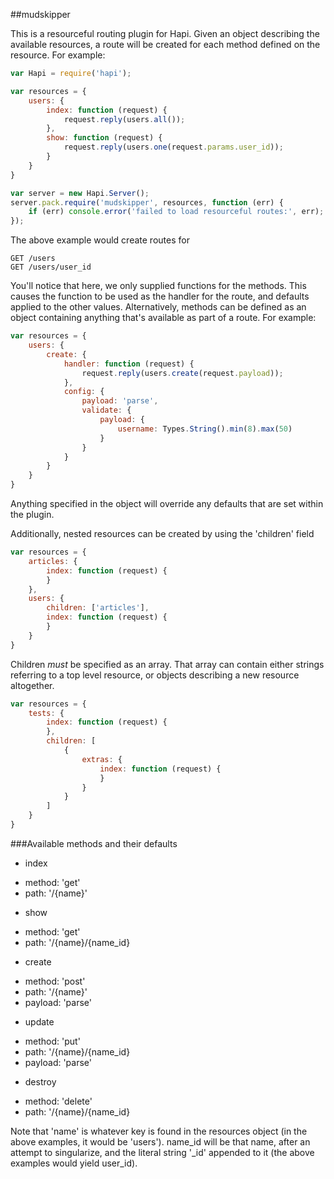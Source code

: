 ##mudskipper

This is a resourceful routing plugin for Hapi. Given an object describing the available resources, a route will be created for each method defined on the resource. For example:

```javascript
var Hapi = require('hapi');

var resources = {
    users: {
        index: function (request) {
            request.reply(users.all());
        },
        show: function (request) {
            request.reply(users.one(request.params.user_id));
        }
    }
}

var server = new Hapi.Server();
server.pack.require('mudskipper', resources, function (err) {
    if (err) console.error('failed to load resourceful routes:', err);
});
```

The above example would create routes for
```
GET /users
GET /users/user_id
```

You'll notice that here, we only supplied functions for the methods. This causes the function to be used as the handler for the route, and defaults applied to the other values. Alternatively, methods can be defined as an object containing anything that's available as part of a route. For example:

```javascript
var resources = {
    users: {
        create: {
            handler: function (request) {
                request.reply(users.create(request.payload));
            },
            config: {
                payload: 'parse',
                validate: {
                    payload: {
                        username: Types.String().min(8).max(50)
                    }
                }
            }
        }
    }
}
```

Anything specified in the object will override any defaults that are set within the plugin.

Additionally, nested resources can be created by using the 'children' field
```javascript
var resources = {
    articles: {
        index: function (request) {
        }
    },
    users: {
        children: ['articles'],
        index: function (request) {
        }
    }
}
```

Children *must* be specified as an array. That array can contain either strings referring to a top level resource, or objects describing a new resource altogether.
```javascript
var resources = {
    tests: {
        index: function (request) {
        },
        children: [
            {
                extras: {
                    index: function (request) {
                    }
                }
            }
        ]
    }
}
```

###Available methods and their defaults
* index
 - method: 'get'
 - path: '/{name}'
* show
 - method: 'get'
 - path: '/{name}/{name_id}
* create
 - method: 'post'
 - path: '/{name}'
 - payload: 'parse'
* update
 - method: 'put'
 - path: '/{name}/{name_id}
 - payload: 'parse'
* destroy
 - method: 'delete'
 - path: '/{name}/{name_id}

Note that 'name' is whatever key is found in the resources object (in the above examples, it would be 'users'). name_id will be that name, after an attempt to singularize, and the literal string '_id' appended to it (the above examples would yield user_id).
